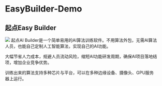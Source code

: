 # EasyBuilder-Demo
## 起点Easy Builder
![](http://qdianai.com/static/img/responsive-layout.png )
起点AI Builder是一个简单易用的AI算法训练软件。不用算法外包，无需AI算法人员，也能自己定制人工智能算法，实现自己的AI功能。

大幅节省人力成本，规避人员流动风险，缩短AI功能研发周期，确保AI项目落地结项，增加企业竞争优势。

训练出来的算法支持多种芯片与平台，可以在多种边缘设备、摄像头、GPU服务器上运行。